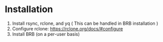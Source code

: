 # Installation

1. Install rsync, rclone, and yq ( This can be handled in BRB installation )
2. Configure rclone: https://rclone.org/docs/#configure
3. Install BRB (on a per-user basis)

